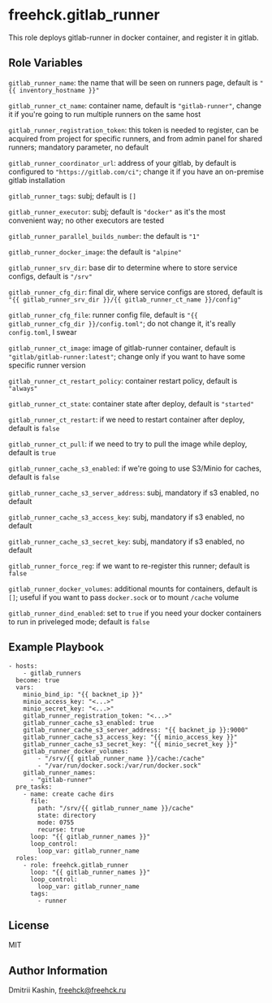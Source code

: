 freehck.gitlab_runner
=========

This role deploys gitlab-runner in docker container, and register it in gitlab.

Role Variables
--------------
`gitlab_runner_name`: the name that will be seen on runners page, default is `"{{ inventory_hostname }}"`

`gitlab_runner_ct_name`: container name, default is `"gitlab-runner"`, change it if you're going to run multiple runners on the same host

`gitlab_runner_registration_token`: this token is needed to register, can be acquired from project for specific runners, and from admin panel for shared runners; mandatory parameter, no default

`gitlab_runner_coordinator_url`: address of your gitlab, by default is configured to `"https://gitlab.com/ci"`; change it if you have an on-premise gitlab installation

`gitlab_runner_tags`: subj; default is `[]`

`gitlab_runner_executor`: subj; default is `"docker"` as it's the most convenient way; no other executors are tested

`gitlab_runner_parallel_builds_number`: the default is `"1"`

`gitlab_runner_docker_image`: the default is `"alpine"`

`gitlab_runner_srv_dir`: base dir to determine where to store service configs, default is `"/srv"`

`gitlab_runner_cfg_dir`: final dir, where service configs are stored, default is `"{{ gitlab_runner_srv_dir }}/{{ gitlab_runner_ct_name }}/config"`

`gitlab_runner_cfg_file`: runner config file, default is `"{{ gitlab_runner_cfg_dir }}/config.toml"`; do not change it, it's really `config.toml`, I swear

`gitlab_runner_ct_image`: image of gitlab-runner container, default is `"gitlab/gitlab-runner:latest"`; change only if you want to have some specific runner version

`gitlab_runner_ct_restart_policy`: container restart policy, default is `"always"`

`gitlab_runner_ct_state`: container state after deploy, default is `"started"`

`gitlab_runner_ct_restart`: if we need to restart container after deploy, default is `false`

`gitlab_runner_ct_pull`: if we need to try to pull the image while deploy, default is `true`

`gitlab_runner_cache_s3_enabled`: if we're going to use S3/Minio for caches, default is `false`

`gitlab_runner_cache_s3_server_address`: subj, mandatory if s3 enabled, no default

`gitlab_runner_cache_s3_access_key`: subj, mandatory if s3 enabled, no default

`gitlab_runner_cache_s3_secret_key`: subj, mandatory if s3 enabled, no default

`gitlab_runner_force_reg`: if we want to re-register this runner; default is `false`

`gitlab_runner_docker_volumes`: additional mounts for containers, default is `[]`; useful if you want to pass `docker.sock` or to mount `/cache` volume

`gitlab_runner_dind_enabled`: set to `true` if you need your docker containers to run in priveleged mode; default is `false`

Example Playbook
----------------

    - hosts:
        - gitlab_runners
      become: true
      vars:
        minio_bind_ip: "{{ backnet_ip }}"
        minio_access_key: "<...>"
        minio_secret_key: "<...>"
        gitlab_runner_registration_token: "<...>"
        gitlab_runner_cache_s3_enabled: true
        gitlab_runner_cache_s3_server_address: "{{ backnet_ip }}:9000"
        gitlab_runner_cache_s3_access_key: "{{ minio_access_key }}"
        gitlab_runner_cache_s3_secret_key: "{{ minio_secret_key }}"
        gitlab_runner_docker_volumes:
            - "/srv/{{ gitlab_runner_name }}/cache:/cache"
            - "/var/run/docker.sock:/var/run/docker.sock"
        gitlab_runner_names:
          - "gitlab-runner"
      pre_tasks:
        - name: create cache dirs
          file:
            path: "/srv/{{ gitlab_runner_name }}/cache"
            state: directory
            mode: 0755
            recurse: true
          loop: "{{ gitlab_runner_names }}"
          loop_control:
            loop_var: gitlab_runner_name
      roles:
        - role: freehck.gitlab_runner
          loop: "{{ gitlab_runner_names }}"
          loop_control:
            loop_var: gitlab_runner_name
          tags:
            - runner


License
-------
MIT

Author Information
------------------
Dmitrii Kashin, <freehck@freehck.ru>
